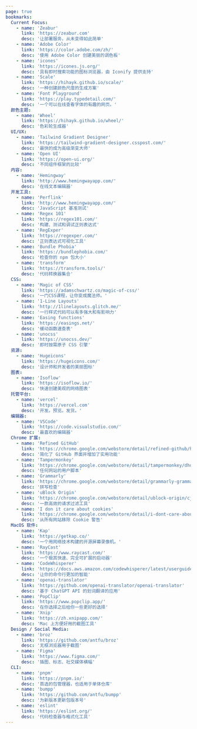 ```yaml
---
page: true
bookmarks:
  Current Focus:
    - name: 'Zeabur'
      link: 'https://zeabur.com'
      desc: '让部署服务，从未变得如此简单'
    - name: 'Adobe Color'
      link: 'https://color.adobe.com/zh/'
      desc: '使用 Adobe Color 创建美丽的调色板'
    - name: 'icones'
      link: 'https://icones.js.org/'
      desc: '具有即时搜索功能的图标浏览器，由 Iconify 提供支持'
    - name: 'Scale'
      link: 'https://hihayk.github.io/scale/'
      desc: '一种创建颜色尺度的生成方案'
    - name: 'Font Playground'
      link: 'https://play.typedetail.com/'
      desc: '一个可以在线查看字体的有趣的网页。'
  颜色主题:
    - name: 'Wheel'
      link: 'https://hihayk.github.io/wheel/'
      desc: '色彩轮生成器'
  UI/UX:
    - name: 'Tailwind Gradient Designer'
      link: 'https://tailwind-gradient-designer.csspost.com/'
      desc: '最快的成为高级渐变大师'
    - name: 'Open UI'
      link: 'https://open-ui.org/'
      desc: '不同组件框架的比较'
  内容:
    - name: 'Hemingway'
      link: 'http://www.hemingwayapp.com/'
      desc: '在线文本编辑器'
  开发工具:
    - name: 'Perflink'
      link: 'http://www.hemingwayapp.com/'
      desc: 'JavaScript 基准测试'
    - name: 'Regex 101'
      link: 'https://regex101.com/'
      desc: '构建、测试和调试正则表达式'
    - name: 'RegExper'
      link: 'https://regexper.com/'
      desc: '正则表达式可视化工具'
    - name: 'Bundle Phobia'
      link: 'https://bundlephobia.com/'
      desc: '检查你的 npm 包大小'
    - name: 'transform'
      link: 'https://transform.tools/'
      desc: '代码转换器集合'
  CSS:
    - name: 'Magic of CSS'
      link: 'https://adamschwartz.co/magic-of-css/'
      desc: '一门CSS课程，让你变成魔法师。'
    - name: '1-Line Layouts'
      link: 'http://1linelayouts.glitch.me/'
      desc: '一行样式代码可以有多强大和有影响力'
    - name: 'Easing functions'
      link: 'https://easings.net/'
      desc: '缓动函数速查表'
    - name: 'unocss'
      link: 'https://unocss.dev/'
      desc: '即时按需原子 CSS 引擎'
  资源:
    - name: 'Hugeicons'
      link: 'https://hugeicons.com/'
      desc: '设计师和开发者的美丽图标'
  图表:
    - name: 'Isoflow'
      link: 'https://isoflow.io/'
      desc: '快速创建美观的网络图表'
  托管平台:
    - name: 'vercel'
      link: 'https://vercel.com'
      desc: '开发。预览。发货。'
  编辑器:
    - name: 'VSCode'
      link: 'https://code.visualstudio.com/'
      desc: '最喜欢的编辑器'
  Chrome 扩展:
    - name: 'Refined GitHub'
      link: 'https://chrome.google.com/webstore/detail/refined-github/hlepfoohegkhhmjieoechaddaejaokhf'
      desc: '简化了 GitHub 界面并增加了实用功能'
    - name: 'Tampermonkey'
      link: 'https://chrome.google.com/webstore/detail/tampermonkey/dhdgffkkebhmkfjojejmpbldmpobfkfo'
      desc: '任何网站的用户脚本'
    - name: 'Grammarly'
      link: 'https://chrome.google.com/webstore/detail/grammarly-grammar-checker/kbfnbcaeplbcioakkpcpgfkobkghlhen'
      desc: '拼写检查'
    - name: 'uBlock Origin'
      link: 'https://chrome.google.com/webstore/detail/ublock-origin/cjpalhdlnbpafiamejdnhcphjbkeiagm'
      desc: '一款高效的请求过滤工具'
    - name: 'I don it care about cookies'
      link: 'https://chrome.google.com/webstore/detail/i-dont-care-about-cookies/fihnjjcciajhdojfnbdddfaoknhalnja'
      desc: '从所有网站移除 Cookie 警告'
  MacOS 软件:
    - name: 'Kap'
      link: 'https://getkap.co/'
      desc: '一个用网络技术构建的开源屏幕录像机。'
    - name: 'RayCast'
      link: 'https://www.raycast.com/'
      desc: '一个极其快速、完全可扩展的启动器'
    - name: 'CodeWhisperer'
      link: 'https://docs.aws.amazon.com/codewhisperer/latest/userguide/whisper-legacy.html'
      desc: '让你的命令行更加的智能'
    - name: 'openai-translator'
      link: 'https://github.com/openai-translator/openai-translator'
      desc: '基于 ChatGPT API 的划词翻译的应用'
    - name: 'PopClip'
      link: 'https://www.popclip.app/'
      desc: '在你选择之后给你一些更好的选择'
    - name: 'Xnip'
      link: 'https://zh.xnipapp.com/'
      desc: 'Mac 上方便好用的截图工具'
  Design / Social Media:
    - name: 'broz'
      link: 'https://github.com/antfu/broz'
      desc: '无框浏览器用于截图'
    - name: 'Figma'
      link: 'https://www.figma.com/'
      desc: '插图、标志、社交媒体横幅'
  CLI:
    - name: 'pnpm'
      link: 'https://pnpm.io/'
      desc: '首选的包管理器，也适用于单体仓库'
    - name: 'bumpp'
      link: 'https://github.com/antfu/bumpp'
      desc: '为新版本更新包版本号'
    - name: 'eslint'
      link: 'https://eslint.org/'
      desc: '代码检查器与格式化工具'
---
```


<BookmarksPage :items="$frontmatter.bookmarks" />
